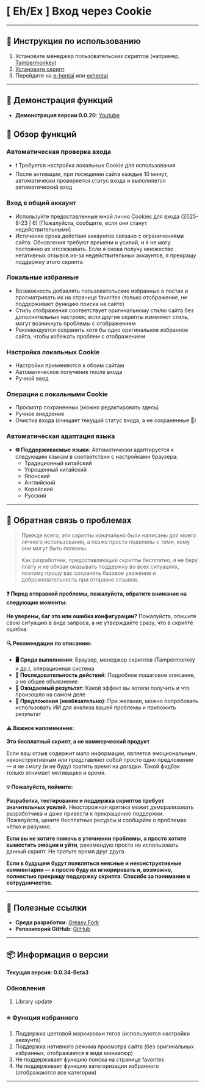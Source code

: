 # **[ Eh/Ex ] Вход через Cookie**

---

## **👻 Инструкция по использованию**

1. Установите менеджер пользовательских скриптов (например, [Tampermonkey](https://chrome.google.com/webstore/detail/tampermonkey/dhdgffkkebhmkfjojejmpbldmpobfkfo))
2. [Установите скрипт](https://update.greasyfork.org/scripts/470710/%5BEEx-Hentai%5D%20AutoLogin.user.js)
3. Перейдите на [e-hentai](https://e-hentai.org/) или [exhentai](https://exhentai.org/)

---

## **👀 Демонстрация функций**

- **Демонстрация версии 0.0.20**: [Youtube](https://www.youtube.com/watch?v=NOidYkgINY8)


## **📜 Обзор функций**

### **Автоматическая проверка входа**
- ❗️ Требуется настройка локальных Cookie для использования
- После активации, при посещении сайта каждые 10 минут, автоматически проверяется статус входа и выполняется автоматический вход

### **Вход в общий аккаунт**
- Используйте предоставленные мной лично Cookies для входа (2025-8-23 | 6) [Пожалуйста, сообщите, если они станут недействительными]
- Истечение срока действия аккаунтов связано с ограничениями сайта. Обновления требуют времени и усилий, и я не могу постоянно их отслеживать. Если я снова получу множество негативных отзывов из-за недействительных аккаунтов, я прекращу поддержку этого скрипта

### **Локальные избранные**
- Возможность добавлять пользовательские избранные в постах и просматривать их на странице favorites (только отображение, не поддерживает функцию поиска на сайте)
- Стиль отображения соответствует оригинальному стилю сайта без дополнительных настроек; если другие скрипты изменяют стиль, могут возникнуть проблемы с отображением
- Рекомендуется сохранить хотя бы одно оригинальное избранное сайта, чтобы избежать проблем с отображением

### **Настройка локальных Cookie**
- Настройки применяются к обоим сайтам
- Автоматическое получение после входа
- Ручной ввод

### **Операции с локальными Cookie**
- Просмотр сохраненных (можно редактировать здесь)
- Ручное внедрение
- Очистка входа (очищает текущий статус входа, а не сохраненные 🍪)

### **Автоматическая адаптация языка**
- **🌐 Поддерживаемые языки**: Автоматически адаптируется к следующим языкам в соответствии с настройками браузера:
  - Традиционный китайский
  - Упрощенный китайский
  - Японский
  - Английский
  - Корейский
  - Русский

---

## 📣 Обратная связь о проблемах

> Прежде всего, эти скрипты изначально были написаны для моего личного использования, а позже просто поделены с теми, кому они могут быть полезны.
>
> Как разработчик, предоставляющий скрипты бесплатно, я не беру плату и не обязан оказывать поддержку во всех ситуациях, поэтому прошу вас сохранять базовое уважение и доброжелательность при отправке отзывов.

#### ❓ Перед отправкой проблемы, пожалуйста, обратите внимание на следующие моменты:

**Не уверены, баг это или ошибка конфигурации?** Пожалуйста, опишите свою ситуацию в виде запроса, а не утверждайте сразу, что в скрипте ошибка.

#### 🔍 Рекомендации по описанию:

* **🖥️ Среда выполнения**: Браузер, менеджер скриптов (Tampermonkey и др.), операционная система
* **🧭 Последовательность действий**: Подробное пошаговое описание, а не общее объяснение
* **🎯 Ожидаемый результат**: Какой эффект вы хотели получить и что произошло на самом деле
* **🤖 Предложения (необязательно)**: При желании, можно попробовать использовать ИИ для анализа вашей проблемы и приложить результат

#### ⚠️ Важное напоминание:

**Это бесплатный скрипт, а не коммерческий продукт**

Если ваш отзыв содержит мало информации, является эмоциональным, неконструктивным или представляет собой просто одно предложение — я не смогу (и не буду) тратить время на догадки. Такой фидбэк только отнимает мотивацию и время.

#### 💡 Пожалуйста, поймите:

**Разработка, тестирование и поддержка скриптов требует значительных усилий.** Неосторожная критика может деморализовать разработчика и даже привести к прекращению поддержки. Пожалуйста, цените бесплатные ресурсы и сообщайте о проблемах чётко и разумно.

**Если вы не хотите помочь в уточнении проблемы, а просто хотите выместить эмоции и уйти**, рекомендую просто не использовать данный скрипт. Не тратьте время друг друга.

**Если в будущем будут появляться неясные и неконструктивные комментарии — я просто буду их игнорировать и, возможно, полностью прекращу поддержку скрипта. Спасибо за понимание и сотрудничество.**

---

## **🔗 Полезные ссылки**

- **Среда разработки**: [Greasy Fork](https://greasyfork.org/zh-TW/users/989635-canaan-hs)  
- **Репозиторий GitHub**: [GitHub](https://github.com/Canaan-HS/MonkeyScript/tree/main/ExAutoLogin)

---

## **📦 Информация о версии**

**Текущая версия: 0.0.34-Beta3**

### **Обновления**
1. Library update

### **⭐ Функция избранного**
1. Поддержка цветовой маркировки тегов (используются настройки аккаунта)
2. Поддержка нативного режима просмотра сайта (без оригинальных избранных, отображается в виде миниатюр)
3. Не поддерживает функцию поиска на странице favorites
4. Не поддерживает функцию категоризации избранного (отображаются все категории)

---